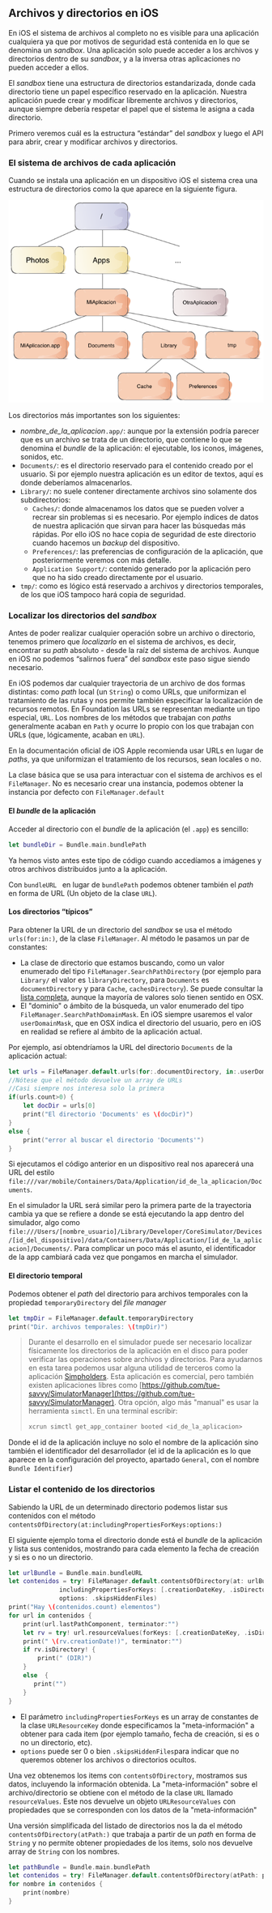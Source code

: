 
## Archivos y directorios en iOS

En iOS el sistema de archivos al completo no es visible para una aplicación cualquiera ya que por motivos de seguridad está contenida en lo que se denomina un *sandbox*. Una aplicación solo puede acceder a los archivos y directorios dentro de su *sandbox*, y a la inversa otras aplicaciones no pueden acceder a ellos.

El *sandbox* tiene una estructura de directorios estandarizada, donde cada directorio tiene un papel específico reservado en la aplicación. Nuestra aplicación puede crear y modificar libremente archivos y directorios, aunque siempre debería respetar el papel que el sistema le asigna a cada directorio.

Primero veremos cuál es la estructura “estándar” del *sandbox* y luego el API para abrir, crear y modificar archivos y directorios.

### El sistema de archivos de cada aplicación

Cuando se instala una aplicación en un dispositivo iOS el sistema crea una estructura de directorios como la que aparece en la siguiente figura.

![](img/ios%20filesystem.png)

Los directorios más importantes son los siguientes:

- *nombre_de_la_aplicacion*`.app/`: aunque por la extensión podría parecer que es un archivo se trata de un directorio, que contiene lo que se denomina el *bundle* de la aplicación: el ejecutable, los iconos, imágenes, sonidos, etc.
- `Documents/`: es el directorio reservado para el contenido creado por el usuario. Si por ejemplo nuestra aplicación es un editor de textos, aquí es donde deberíamos almacenarlos.
- `Library/`: no suele contener directamente archivos sino solamente dos subdirectorios:
    - `Caches/`: donde almacenamos los datos que se pueden volver a recrear sin problemas si es necesario. Por ejemplo índices de datos de nuestra aplicación que sirvan para hacer las búsquedas más rápidas. Por ello iOS no hace copia de seguridad de este directorio cuando hacemos un *backup* del dispositivo.
    - `Preferences/`: las preferencias de configuración de la aplicación, que posteriormente veremos con más detalle.
    - `Application Support/`: contenido generado por la aplicación pero que no ha sido creado directamente por el usuario.
- `tmp/`: como es lógico está reservado a archivos y directorios temporales, de los que iOS tampoco hará copia de seguridad.

### Localizar los directorios del *sandbox*

Antes de poder realizar cualquier operación sobre un archivo o directorio, tenemos primero que *localizarlo* en el sistema de archivos, es decir, encontrar su *path* absoluto - desde la raíz del sistema de archivos. Aunque en iOS no podemos “salirnos fuera” del *sandbox* este paso sigue siendo necesario. 

En iOS podemos dar cualquier trayectoria de un archivo de dos formas distintas: como *path* local (un `String`) o  como URLs, que uniformizan el tratamiento de las rutas y nos permite también especificar la localización de recursos remotos. En Foundation las URLs se representan mediante un tipo especial, `URL`. Los nombres de los métodos que trabajan con *paths* generalmente acaban en `Path` y ocurre lo propio con los que trabajan con URLs (que, lógicamente, acaban en `URL`).

En la documentación oficial de iOS Apple recomienda usar URLs en lugar de *paths*, ya que uniformizan el tratamiento de los recursos, sean locales o no.

La clase básica que se usa para interactuar con el sistema de archivos es el `FileManager`. No es necesario crear una instancia, podemos obtener la instancia por defecto con `FileManager.default`

#### El *bundle* de la aplicación

Acceder al directorio con el *bundle* de la aplicación (el `.app`) es sencillo:

```swift
let bundleDir = Bundle.main.bundlePath
```

Ya hemos visto antes este tipo de código cuando accedíamos a imágenes y otros archivos distribuidos junto a la aplicación.

Con `bundleURL ` en lugar de `bundlePath` podemos obtener también el *path* en forma de URL (Un objeto de la clase `URL`).

#### Los directorios “típicos”

Para obtener la URL de un directorio del *sandbox* se usa el método `urls(for:in:)`, de la clase `FileManager`. Al método le pasamos un par de constantes:

- La clase de directorio que estamos buscando, como un valor enumerado del tipo `FileManager.SearchPathDirectory` (por ejemplo para `Library/` el valor es `libraryDirectory`, para `Documents` es `documentDirectory` y para `Cache`, `cachesDirectory`). Se puede consultar la [lista completa](https://developer.apple.com/reference/foundation/filemanager.searchpathdirectory), aunque la mayoría de valores solo tienen sentido en OSX.
- El "dominio" o ámbito de la búsqueda, un valor enumerado del tipo `FileManager.SearchPathDomainMask`. En iOS siempre usaremos el valor `userDomainMask`, que en OSX indica el directorio del usuario, pero en iOS en realidad se refiere al ámbito de la aplicación actual. 

Por ejemplo, así obtendríamos la URL del directorio `Documents` de la aplicación actual:

```swift
let urls = FileManager.default.urls(for:.documentDirectory, in:.userDomainMask)
//Nótese que el método devuelve un array de URLs
//Casi siempre nos interesa solo la primera
if(urls.count>0) {
    let docDir = urls[0]
    print("El directorio 'Documents' es \(docDir)")
}
else {
    print("error al buscar el directorio 'Documents'")
}
```


Si ejecutamos el código anterior en un dispositivo real nos aparecerá una URL del estilo `file:///var/mobile/Containers/Data/Application/id_de_la_aplicacion/Documents`.

En el simulador la URL será similar pero la primera parte de la trayectoria cambia ya que se refiere a donde se está ejecutando la app dentro del simulador, algo como `file:///Users/[nombre_usuario]/Library/Developer/CoreSimulator/Devices/[id_del_dispositivo]/data/Containers/Data/Application/[id_de_la_aplicacion]/Documents/`. Para complicar un poco más el asunto, el identificador de la app cambiará cada vez que pongamos en marcha el simulador.

#### El directorio temporal

Podemos obtener el *path* del directorio para archivos temporales con la propiedad `temporaryDirectory` del *file manager*

```swift
let tmpDir = FileManager.default.temporaryDirectory
print("Dir. archivos temporales: \(tmpDir)")
```

> Durante el desarrollo en el simulador puede ser necesario localizar físicamente los directorios de la aplicación en el disco para poder verificar las operaciones sobre archivos y directorios. Para ayudarnos en esta tarea podemos usar alguna utilidad de terceros como la aplicación [Simpholders](http://simpholders.com). Esta aplicación es comercial, pero también existen aplicaciones libres como [https://github.com/tue-savvy/SimulatorManager](https://github.com/tue-savvy/SimulatorManager). Otra opción, algo más "manual" es usar la herramienta `simctl`. En una terminal escribir:
> 
> ```bash
> xcrun simctl get_app_container booted <id_de_la_aplicacion>
> ```

Donde el id de la aplicación incluye no solo el nombre de la aplicación sino también el identificador del desarrollador (el id de la aplicación es lo que aparece en la configuración del proyecto, apartado `General`, con el nombre `Bundle Identifier`)

### Listar el contenido de los directorios

Sabiendo la URL de un determinado directorio podemos listar sus contenidos con el método `contentsOfDirectory(at:includingPropertiesForKeys:options:)`

El siguiente ejemplo toma el directorio donde está el *bundle* de la aplicación y lista sus contenidos, mostrando para cada elemento la fecha de creación y si es o no un directorio. 

```swift
let urlBundle = Bundle.main.bundleURL
let contenidos = try! FileManager.default.contentsOfDirectory(at: urlBundle, 
              includingPropertiesForKeys: [.creationDateKey, .isDirectoryKey], 
              options: .skipsHiddenFiles)
print("Hay \(contenidos.count) elementos")
for url in contenidos {
    print(url.lastPathComponent, terminator:"")
    let rv = try! url.resourceValues(forKeys: [.creationDateKey, .isDirectoryKey])
    print(" \(rv.creationDate!)", terminator:"")
    if rv.isDirectory! {
        print(" (DIR)")
    }
    else  {
       print("")
    }
}
```

- El parámetro `includingPropertiesForKeys` es un array de constantes de la clase `URLResourceKey` donde especificamos la "meta-información" a obtener para cada item (por ejemplo tamaño, fecha de creación, si es o no un directorio, etc).
- `options` puede ser 0 o bien `.skipsHiddenFiles`para indicar que no queremos obtener los archivos o directorios ocultos.

Una vez obtenemos los items con `contentsOfDirectory`, mostramos sus datos, incluyendo la información obtenida. La "meta-información" sobre el archivo/directorio se obtiene con el método de la clase `URL` llamado `resourceValues`. Este nos devuelve un objeto `URLResourceValues` con propiedades que se corresponden con los datos de la "meta-información"

Una versión simplificada del listado de directorios nos la da el método `contentsOfDirectory(atPath:)` que trabaja a partir de un *path* en forma de `String` y no permite obtener propiedades de los items, solo nos devuelve array de `String` con los nombres.

```swift
let pathBundle = Bundle.main.bundlePath
let contenidos = try! FileManager.default.contentsOfDirectory(atPath: pathBundle)
for nombre in contenidos {
    print(nombre)
}
```







